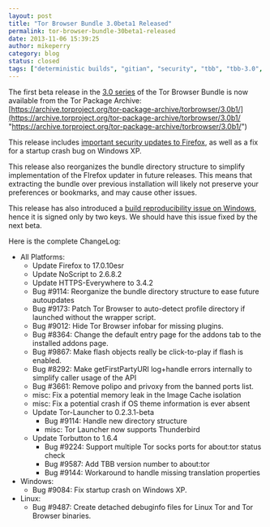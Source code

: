 ```yaml
---
layout: post
title: "Tor Browser Bundle 3.0beta1 Released"
permalink: tor-browser-bundle-30beta1-released
date: 2013-11-06 15:39:25
author: mikeperry
category: blog
status: closed
tags: ["deterministic builds", "gitian", "security", "tbb", "tbb-3.0", "tor browser", "tor browser bundle", "tor-browser-bundle"]
---
```


The first beta release in the [3.0 series](https://blog.torproject.org/category/tags/tbb-30) of the Tor Browser Bundle is now available from the Tor Package Archive:  
 [https://archive.torproject.org/tor-package-archive/torbrowser/3.0b1/](https://archive.torproject.org/tor-package-archive/torbrowser/3.0b1/ "https://archive.torproject.org/tor-package-archive/torbrowser/3.0b1/")

This release includes [important security updates to Firefox](https://www.mozilla.org/security/known-vulnerabilities/firefoxESR.html#firefox17.0.10), as well as a fix for a startup crash bug on Windows XP.

This release also reorganizes the bundle directory structure to simplify implementation of the FIrefox updater in future releases. This means that extracting the bundle over previous installation will likely not preserve your preferences or bookmarks, and may cause other issues.

This release has also introduced a [build reproducibility issue on Windows](https://trac.torproject.org/projects/tor/ticket/10102), hence it is signed only by two keys. We should have this issue fixed by the next beta.

Here is the complete ChangeLog:

-   All Platforms:
    -   Update Firefox to 17.0.10esr
    -   Update NoScript to 2.6.8.2
    -   Update HTTPS-Everywhere to 3.4.2
    -   Bug \#9114: Reorganize the bundle directory structure to ease future autoupdates
    -   Bug \#9173: Patch Tor Browser to auto-detect profile directory if launched without the wrapper script.
    -   Bug \#9012: Hide Tor Browser infobar for missing plugins.
    -   Bug \#8364: Change the default entry page for the addons tab to the installed addons page.
    -   Bug \#9867: Make flash objects really be click-to-play if flash is enabled.
    -   Bug \#8292: Make getFirstPartyURI log+handle errors internally to simplify caller usage of the API
    -   Bug \#3661: Remove polipo and privoxy from the banned ports list.
    -   misc: Fix a potential memory leak in the Image Cache isolation
    -   misc: Fix a potential crash if OS theme information is ever absent
    -   Update Tor-Launcher to 0.2.3.1-beta
        -   Bug \#9114: Handle new directory structure
        -   misc: Tor Launcher now supports Thunderbird
    -   Update Torbutton to 1.6.4
        -   Bug \#9224: Support multiple Tor socks ports for about:tor status check
        -   Bug \#9587: Add TBB version number to about:tor
        -   Bug \#9144: Workaround to handle missing translation properties
-   Windows:
    -   Bug \#9084: Fix startup crash on Windows XP.
-   Linux:
    -   Bug \#9487: Create detached debuginfo files for Linux Tor and Tor Browser binaries.

